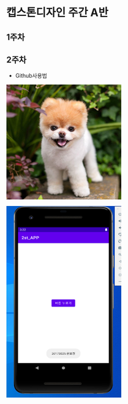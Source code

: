 # 캡스톤디자인 주간 A반

## 1주차

## 2주차
- Github사용법


<img width="300" height="300" src="./png/강아지.jpg"></img>

<img width="300" height="500" src="./png/2주차과제.png"></img>
